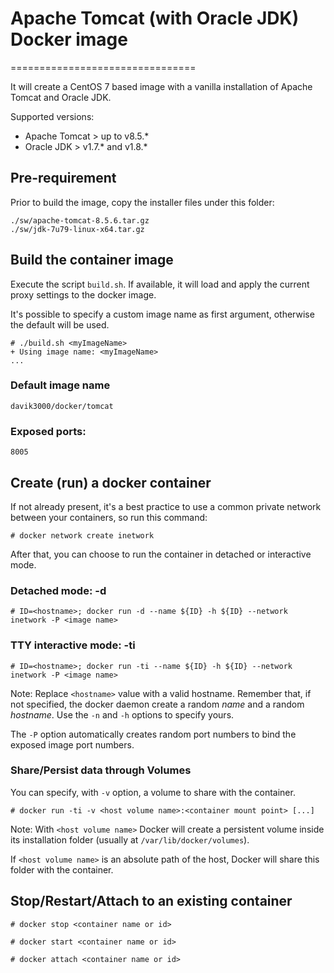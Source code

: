 # Apache Tomcat (with Oracle JDK) Docker image #
================================

It will create a CentOS 7 based image with a vanilla installation of Apache Tomcat and Oracle JDK.

Supported versions:
- Apache Tomcat > up to v8.5.*
- Oracle JDK > v1.7.* and v1.8.*

## Pre-requirement ##

Prior to build the image, copy the installer files under this folder:

    ./sw/apache-tomcat-8.5.6.tar.gz
    ./sw/jdk-7u79-linux-x64.tar.gz

## Build the container image ##

Execute the script `build.sh`. If available, it will load and apply the current proxy settings to the docker image.

It's possible to specify a custom image name as first argument, otherwise the default will be used.

    # ./build.sh <myImageName>
    + Using image name: <myImageName>
    ...

### Default image name ###

`davik3000/docker/tomcat`

### Exposed ports: ###

`8005`

## Create (run) a docker container ##

If not already present, it's a best practice to use a common private network between your containers, so run this command:

    # docker network create inetwork 

After that, you can choose to run the container in detached or interactive mode.

### Detached mode: -d ###
    # ID=<hostname>; docker run -d --name ${ID} -h ${ID} --network inetwork -P <image name>

### TTY interactive mode: -ti ###
    # ID=<hostname>; docker run -ti --name ${ID} -h ${ID} --network inetwork -P <image name>


Note:
Replace `<hostname>` value with a valid hostname. Remember that, if not specified, the docker daemon create a random *name* and a random *hostname*.
Use the `-n` and `-h` options to specify yours.

The `-P` option automatically creates random port numbers to bind the exposed image port numbers.

### Share/Persist data through Volumes ###

You can specify, with `-v` option, a volume to share with the container.

    # docker run -ti -v <host volume name>:<container mount point> [...]

Note:
With `<host volume name>` Docker will create a persistent volume inside its installation folder (usually at `/var/lib/docker/volumes`).

If `<host volume name>` is an absolute path of the host, Docker will share this folder with the container.

## Stop/Restart/Attach to an existing container ##

    # docker stop <container name or id>

    # docker start <container name or id>

    # docker attach <container name or id>

